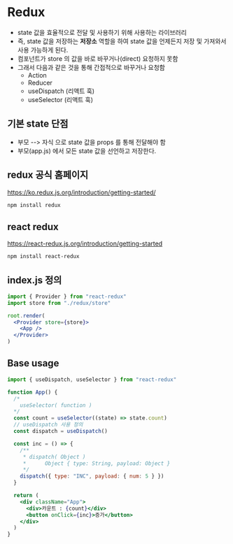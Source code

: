 # Redux

- state 값을 효율적으로 전달 및 사용하기 위해 사용하는 라이브러리
- 즉, state 값을 저장하는 **저장소** 역할을 하여 state 값을 언제든지 저장 및 가져와서 사용 가능하게 된다.
- 컴포넌트가 store 의 값을 바로 바꾸거나(direct) 요청하지 못함
- 그래서 다음과 같은 것을 통해 간접적으로 바꾸거나 요청함
  - Action
  - Reducer
  - useDispatch (리액트 훅)
  - useSelector (리액트 훅)

## 기본 state 단점

- 부모 --> 자식 으로 state 값을 props 를 통해 전달해야 함
- 부모(app.js) 에서 모든 state 값을 선언하고 저장한다.

## redux 공식 홈페이지

https://ko.redux.js.org/introduction/getting-started/

```sh
npm install redux
```

## react redux

https://react-redux.js.org/introduction/getting-started

```sh
npm install react-redux
```

## index.js 정의

```jsx
import { Provider } from "react-redux"
import store from "./redux/store"

root.render(
  <Provider store={store}>
    <App />
  </Provider>
)
```

## Base usage

```jsx
import { useDispatch, useSelector } from "react-redux"

function App() {
  /*
    useSelector( function )
  */
  const count = useSelector((state) => state.count)
  // useDispatch 사용 정의
  const dispatch = useDispatch()

  const inc = () => {
    /**
     * dispatch( Object )
     *      Object { type: String, payload: Object }
     */
    dispatch({ type: "INC", payload: { num: 5 } })
  }

  return (
    <div className="App">
      <div>카운트 : {count}</div>
      <button onClick={inc}>증가</button>
    </div>
  )
}
```